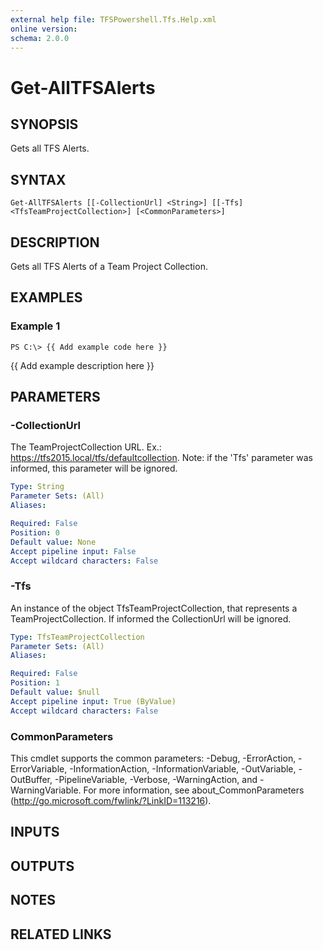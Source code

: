 ```yaml
---
external help file: TFSPowershell.Tfs.Help.xml
online version: 
schema: 2.0.0
---
```


# Get-AllTFSAlerts

## SYNOPSIS
Gets all TFS Alerts.

## SYNTAX

```
Get-AllTFSAlerts [[-CollectionUrl] <String>] [[-Tfs] <TfsTeamProjectCollection>] [<CommonParameters>]
```

## DESCRIPTION
Gets all TFS Alerts of a Team Project Collection.

## EXAMPLES

### Example 1
```
PS C:\> {{ Add example code here }}
```

{{ Add example description here }}

## PARAMETERS

### -CollectionUrl
The TeamProjectCollection URL.
Ex.: https://tfs2015.local/tfs/defaultcollection. 
Note: if the 'Tfs' parameter was informed, this parameter will be ignored.

```yaml
Type: String
Parameter Sets: (All)
Aliases: 

Required: False
Position: 0
Default value: None
Accept pipeline input: False
Accept wildcard characters: False
```

### -Tfs
An instance of the object TfsTeamProjectCollection, that represents a TeamProjectCollection.
If informed the CollectionUrl will be ignored.

```yaml
Type: TfsTeamProjectCollection
Parameter Sets: (All)
Aliases: 

Required: False
Position: 1
Default value: $null
Accept pipeline input: True (ByValue)
Accept wildcard characters: False
```

### CommonParameters
This cmdlet supports the common parameters: -Debug, -ErrorAction, -ErrorVariable, -InformationAction, -InformationVariable, -OutVariable, -OutBuffer, -PipelineVariable, -Verbose, -WarningAction, and -WarningVariable. For more information, see about_CommonParameters (http://go.microsoft.com/fwlink/?LinkID=113216).

## INPUTS

## OUTPUTS

## NOTES

## RELATED LINKS

